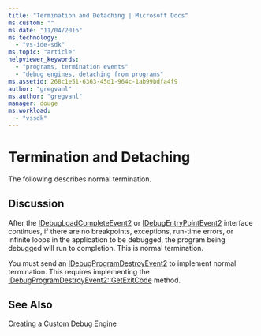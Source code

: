 ```yaml
---
title: "Termination and Detaching | Microsoft Docs"
ms.custom: ""
ms.date: "11/04/2016"
ms.technology: 
  - "vs-ide-sdk"
ms.topic: "article"
helpviewer_keywords: 
  - "programs, termination events"
  - "debug engines, detaching from programs"
ms.assetid: 268c1e51-6363-45d1-964c-1ab99bdfa4f9
author: "gregvanl"
ms.author: "gregvanl"
manager: douge
ms.workload: 
  - "vssdk"
---
```

# Termination and Detaching
The following describes normal termination.  
  
## Discussion  
 After the [IDebugLoadCompleteEvent2](../../extensibility/debugger/reference/idebugloadcompleteevent2.md) or [IDebugEntryPointEvent2](../../extensibility/debugger/reference/idebugentrypointevent2.md) interface continues, if there are no breakpoints, exceptions, run-time errors, or infinite loops in the application to be debugged, the program being debugged will run to completion. This is normal termination.  
  
 You must send an [IDebugProgramDestroyEvent2](../../extensibility/debugger/reference/idebugprogramdestroyevent2.md) to implement normal termination. This requires implementing the [IDebugProgramDestroyEvent2::GetExitCode](../../extensibility/debugger/reference/idebugprogramdestroyevent2-getexitcode.md) method.  
  
## See Also  
 [Creating a Custom Debug Engine](../../extensibility/debugger/creating-a-custom-debug-engine.md)